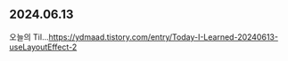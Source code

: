 ## 2024.06.13
오늘의 Til...https://ydmaad.tistory.com/entry/Today-I-Learned-20240613-useLayoutEffect-2
